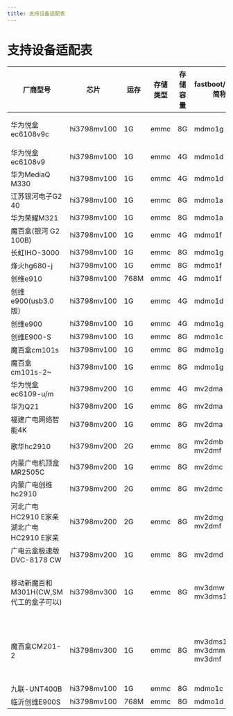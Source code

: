 ```yaml
---
title: 支持设备适配表
---
```


# 支持设备适配表

| 厂商型号                                 | 芯片        | 运存 | 存储类型 | 存储容量 | fastboot/uboot简称    | 备注                         |
| ---------------------------------------- | ----------- | ---- | -------- | -------- | --------------------- | ---------------------------- |
| 华为悦盒ec6108v9c                        | hi3798mv100 | 1G   | emmc     | 8G       | mdmo1g                | 作者开发原型机               |
| 华为悦盒ec6108v9                         | hi3798mv100 | 1G   | emmc     | 4G       | mdmo1d                |                              |
| 华为MediaQ M330                          | hi3798mv100 | 1G   | emmc     | 4G       | mdmo1d                |                              |
| 江苏银河电子G2 40                        | hi3798mv100 | 1G   | emmc     | 8G       | mdmo1a                |                              |
| 华为荣耀M321                             | hi3798mv100 | 1G   | emmc     | 8G       | mdmo1a                |                              |
| 魔百盒(银河 G2 100B)                     | hi3798mv100 | 1G   | emmc     | 4G       | mdmo1f                |                              |
| 长虹IHO-3000                             | hi3798mv100 | 1G   | emmc     | 8G       | mdmo1g                |                              |
| 烽火hg680-j                              | hi3798mv100 | 1G   | emmc     | 8G       | mdmo1f                |                              |
| 创维e910                                 | hi3798mv100 | 768M | emmc     | 4G       | mdmo1f                |                              |
| 创维e900(usb3.0版）                      | hi3798mv100 | 1G   | emmc     | 4G       | mdmo1d                |                              |
| 创维e900                                 | hi3798mv100 | 1G   | emmc     | 4G       | mdmo1g                |                              |
| 创维E900-S                               | hi3798mv100 | 1G   | emmc     | 8G       | mdmo1c                |                              |
| 魔百盒cm101s                             | hi3798mv100 | 1G   | emmc     | 8G       | mdmo1g                |                              |
| 魔百盒cm101s-2~                          | hi3798mv100 | 1G   | emmc     | 8G       | mdmo1g                |                              |
| 华为悦盒ec6109-u/m                       | hi3798mv200 | 1G   | emmc     | 4G       | mv2dma                |                              |
| 华为Q21                                  | hi3798mv200 | 1G   | emmc     | 8G       | mv2dma                |                              |
| 福建广电网络智能4K                       | hi3798mv200 | 1G   | emmc     | 8G       | mv2dma                | hc2910                       |
| 歌华hc2910                               | hi3798mv200 | 2G   | emmc     | 8G       | mv2dmb mv2dmf         |                              |
| 内蒙广电机顶盒MR2505C                    | hi3798mv200 | 1G   | emmc     | 8G       | mv2dmc                |                              |
| 内蒙广电创维hc2910                       | hi3798mv200 | 2G   | emmc     | 8G       | mv2dmc                |                              |
| 河北广电HC2910 E家亲湖北广电HC2910 E家亲 | hi3798mv200 | 2G   | emmc     | 8G       | mv2dmg  mv2dmf        | 注意部分可能需要硬改网口     |
| 广电云盒极速版DVC-8178 CW                | hi3798mv200 | 1G   | emmc     | 8G       | mv2dmd                |                              |
| 移动新魔百和M301H(CW,SM代工的盒子可以)   | hi3798mv300 | 1G   | emmc     | 8G       | mv3dmw mv3dms1        | 2018之前的是mv300注意盲盒    |
| 魔百盒CM201-2                            | hi3798mv300 | 1G   | emmc     | 8G       | mv3dms1 mv3dmm mv3dmf | 大量盲盒，不推荐NAND版不能刷 |
| 九联-UNT400B                             | hi3798mv100 | 1G   | emmc     | 8G       | mdmo1c                |                              |
| 临沂创维E900S                            | hi3798mv100 | 768M | emmc     | 8G       | mdmo1d                |                              |

